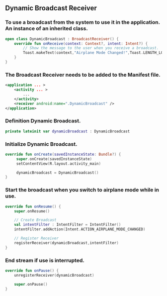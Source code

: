 ## Dynamic Broadcast Receiver

### To use a broadcast from the system to use it in the application. An instance of an inherited class.
```kotlin
open class DynamicBroadcast : BroadcastReceiver() {
    override fun onReceive(context: Context?, intent: Intent?) {
        // Show the message to the user when you receive a broadcast.
        Toast.makeText(context,"Airplane Mode Changed!",Toast.LENGTH_LONG).show()
    }
}
```
### The Broadcast Receiver needs to be added to the Manifest file.
```xml
<application ... >
    <activity ... >
        ...
    </activity>
    <receiver android:name=".DynamicBroadcast" />
</application>
```
### Definition Dynamic Broadcast.
```kotlin
private lateinit var dynamicBroadcast : DynamicBroadcast
```
### Initialize Dynamic Broadcast.
```kotlin
override fun onCreate(savedInstanceState: Bundle?) {
     super.onCreate(savedInstanceState)
     setContentView(R.layout.activity_main)

     dynamicBroadcast = DynamicBroadcast()
}
```
### Start the broadcast when you switch to airplane mode while in use.
```kotlin
override fun onResume() {
    super.onResume()

    // Create Broadcast
    val intentFilter : IntentFilter = IntentFilter()
    intentFilter.addAction(Intent.ACTION_AIRPLANE_MODE_CHANGED)

    // Register Receiver
    registerReceiver(dynamicBroadcast,intentFilter)
}
```
### End stream if use is interrupted.
```kotlin
override fun onPause() {
    unregisterReceiver(dynamicBroadcast)

    super.onPause()
}
```
